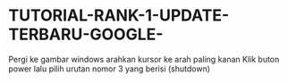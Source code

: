 # TUTORIAL-RANK-1-UPDATE-TERBARU-GOOGLE-
Pergi ke gambar windows  arahkan kursor ke arah paling kanan  Klik buton power  lalu pilih urutan nomor 3  yang berisi (shutdown)
